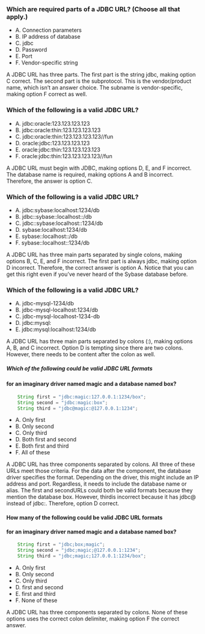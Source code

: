 ### Which are required parts of a JDBC URL? (Choose all that apply.)
* A. Connection parameters
* B. IP address of database
* C. jdbc
* D. Password
* E. Port
* F. Vendor-specific string

A JDBC URL has three parts.
The first part is the string jdbc, making option C correct.
The second part is the subprotocol.
This is the vendor/product name, which isn’t an answer choice.
The subname is vendor-specific, making option F correct as well.


### Which of the following is a valid JDBC URL?
* A. jdbc:oracle:123.123.123.123
* B. jdbc:oracle:thin:123.123.123.123
* C. jdbc:oracle:thin:123.123.123.123//fun
* D. oracle:jdbc:123.123.123.123
* E. oracle:jdbc:thin:123.123.123.123
* F. oracle:jdbc:thin:123.123.123.123//fun

A JDBC URL must begin with JDBC, making options D, E, and F incorrect.
The database name is required, making options A and B incorrect.
Therefore, the answer is option C.

### Which of the following is a valid JDBC URL?
* A. jdbc:sybase:localhost:1234/db
* B. jdbc::sybase::localhost::/db
* C. jdbc::sybase:localhost::1234/db
* D. sybase:localhost:1234/db
* E. sybase::localhost::/db
* F. sybase::localhost::1234/db

A JDBC URL has three main parts separated by single colons,
making options B, C, E, and F incorrect.
The first part is always jdbc, making option D incorrect.
Therefore, the correct answer is option A.
Notice that you can get this right even if you’ve never
heard of the Sybase database before.

### Which of the following is a valid JDBC URL?
* A. jdbc-mysql-1234/db
* B. jdbc-mysql-localhost:1234/db
* C. jdbc-mysql-localhost-1234-db
* D. jdbc:mysql:
* E. jdbc:mysql:localhost:1234/db

A JDBC URL has three main parts separated by colons (:),
making options A, B, and C incorrect.
Option D is tempting since there are two colons.
However, there needs to be content after the colon as well.

##### Which of the following could be valid JDBC URL formats
#### for an imaginary driver named magic and a database named box?

``` java
    String first = "jdbc:magic:127.0.0.1:1234/box";
    String second = "jdbc:magic:box";
    String third = "jdbc@magic:@127.0.0.1:1234";
```

* A. Only first
* B. Only second
* C. Only third
* D. Both first and second
* E. Both first and third
* F. All of these

A JDBC URL has three components separated by colons.
All three of these URLs meet those criteria.
For the data after the component, the database driver specifies the format.
Depending on the driver, this might include an IP address and port.
Regardless, it needs to include the database name or alias.
The first and secondURLs could both be valid
formats because they mention the database box.
However, thirdis incorrect because it has jdbc@ instead of jdbc:.
Therefore, option D correct.

#### How many of the following could be valid JDBC URL formats
#### for an imaginary driver named magic and a database named box?

```java
    String first = "jdbc;box;magic";
    String second = "jdbc;magic;@127.0.0.1:1234";
    String third = "jdbc;magic;127.0.0.1:1234/box";
```

* A. Only first
* B. Only second
* C. Only third
* D. first and second
* E. first and third
* F. None of these

A JDBC URL has three components separated by colons.
None of these options uses the correct colon delimiter,
making option F the correct answer.